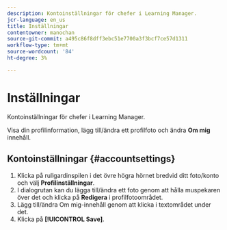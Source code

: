 ```yaml
---
description: Kontoinställningar för chefer i Learning Manager.
jcr-language: en_us
title: Inställningar
contentowner: manochan
source-git-commit: a495c86f8dff3ebc51e7700a3f3bcf7ce57d1311
workflow-type: tm+mt
source-wordcount: '84'
ht-degree: 3%

---
```




# Inställningar

Kontoinställningar för chefer i Learning Manager.

Visa din profilinformation, lägg till/ändra ett profilfoto och ändra **Om mig** innehåll.

## Kontoinställningar {#accountsettings}

1. Klicka på rullgardinspilen i det övre högra hörnet bredvid ditt foto/konto och välj **Profilinställningar**.
1. I dialogrutan kan du lägga till/ändra ett foto genom att hålla muspekaren över det och klicka på **Redigera** i profilfotoområdet.
1. Lägg till/ändra Om mig-innehåll genom att klicka i textområdet under det.
1. Klicka på **[!UICONTROL Save]**.

